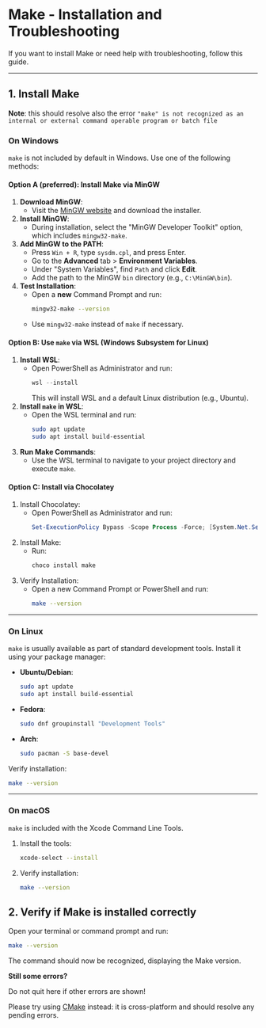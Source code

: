 # Make - Installation and Troubleshooting

If you want to install Make or need help with troubleshooting, follow this guide.

---

## 1. Install Make

**Note**: this should resolve also the error `"make" is not recognized as an internal or external command operable program or batch file`

### On Windows
`make` is not included by default in Windows. Use one of the following methods:

#### Option A (preferred): Install Make via MinGW
1. **Download MinGW**:
   - Visit the [MinGW website](https://osdn.net/projects/mingw/) and download the installer.
2. **Install MinGW**:
   - During installation, select the "MinGW Developer Toolkit" option, which includes `mingw32-make`.
3. **Add MinGW to the PATH**:
   - Press `Win + R`, type `sysdm.cpl`, and press Enter.
   - Go to the **Advanced** tab > **Environment Variables**.
   - Under "System Variables", find `Path` and click **Edit**.
   - Add the path to the MinGW `bin` directory (e.g., `C:\MinGW\bin`).
4. **Test Installation**:
   - Open a **new** Command Prompt and run:
     ```bash
     mingw32-make --version
     ```
   - Use `mingw32-make` instead of `make` if necessary.

#### Option B: Use `make` via WSL (Windows Subsystem for Linux)
1. **Install WSL**:
   - Open PowerShell as Administrator and run:
     ```powershell
     wsl --install
     ```
     This will install WSL and a default Linux distribution (e.g., Ubuntu).
2. **Install `make` in WSL**:
   - Open the WSL terminal and run:
     ```bash
     sudo apt update
     sudo apt install build-essential
     ```
3. **Run Make Commands**:
   - Use the WSL terminal to navigate to your project directory and execute `make`.

#### Option C: Install via Chocolatey
1. Install Chocolatey:
   - Open PowerShell as Administrator and run:
     ```powershell
     Set-ExecutionPolicy Bypass -Scope Process -Force; [System.Net.ServicePointManager]::SecurityProtocol = [System.Net.ServicePointManager]::SecurityProtocol -bor 3072; iex ((New-Object System.Net.WebClient).DownloadString('https://community.chocolatey.org/install.ps1'))
     ```
2. Install Make:
   - Run:
     ```powershell
     choco install make
     ```
3. Verify Installation:
   - Open a new Command Prompt or PowerShell and run:
     ```bash
     make --version
     ```

---

### On Linux
`make` is usually available as part of standard development tools. Install it using your package manager:

- **Ubuntu/Debian**:
  ```bash
  sudo apt update
  sudo apt install build-essential
  ```
- **Fedora**:
  ```bash
  sudo dnf groupinstall "Development Tools"
  ```
- **Arch**:
  ```bash
  sudo pacman -S base-devel
  ```

Verify installation:
```bash
make --version
```

---

### On macOS
`make` is included with the Xcode Command Line Tools.

1. Install the tools:
   ```bash
   xcode-select --install
   ```
2. Verify installation:
   ```bash
   make --version
   ```

## 2. Verify if Make is installed correctly
Open your terminal or command prompt and run:  
```bash  
make --version  
```  
The command should now be recognized, displaying the Make version.

**Still some errors?**

Do not quit here if other errors are shown!

Please try using [CMake](cmake.md) instead: it is cross-platform and should resolve any pending errors.